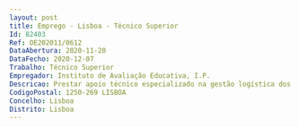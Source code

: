 ```yaml
--- 
layout: post
title: Emprego - Lisboa - Técnico Superior
Id: 82403
Ref: OE202011/0612
DataAbertura: 2020-11-20
DataFecho: 2020-12-07
Trabalho: Técnico Superior
Empregador: Instituto de Avaliação Educativa, I.P.
Descricao: Prestar apoio técnico especializado na gestão logística dos estudos internacionais. Efetuar a preparação do conjunto de materiais necessários para a aplicação dos estudos internacionais (manuais, questionários e instrumentos de avaliação). Acompanhar as escolas participantes nas fases de preparação e aplicação dos testes. Gerar bases de dados através de introdução de dados provenientes de materiais de teste. Realizar verificações técnicas à qualidade dos processos de recolha de dados, criação de bases de dados e qualidade dos dados introduzidos.
CodigoPostal: 1250-269 LISBOA
Concelho: Lisboa
Distrito: Lisboa
--- 
```

